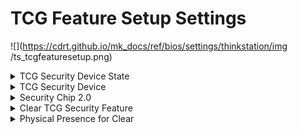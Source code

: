 # TCG Feature Setup Settings #

![](https://cdrt.github.io/mk_docs/ref/bios/settings/thinkstation/img
   /ts_tcgfeaturesetup.png)

<details><summary>TCG Security Device State</summary>

Shows TCG (Trusted Computing Group) Security Device State.

View only.

Possible values: 

1. Discrete TPM 2.0
2. Firmware TPM 2.0

</details>


<details><summary>TCG Security Device</summary>

Select the type of TCG Security Device:

1. Firmware TPM 
2. **Discrete TPM** – Default.

!!! note ""
    Selecting a different option requires additional confirmation.

!!! note ""
    Before changing the TCG Security Device, all TPM related applications must be disabled, otherwise you may not be able to access your data.


</details>


<details><summary>Security Chip 2.0</summary>

Whether to enable TCG security feature.

Options:

1. **Enabled** - Default. 
2. Disabled.

!!! note ""
    When set to `Disabled`, then TxT will be set to `Disabled` automatically and `Clear TCG Security Feature` becomes unavailable. 

| WMI Setting name | Values | SVP / SMP Req'd | AMD/Intel |
|:---|:---|:---|:---|
| SecurityChip | Disabled, Enabled | yes | Both |

</details>


<details><summary>Clear TCG Security Feature</summary>

Available only when `Security Chip 2.0` is `Enabled`.<br>

!!! note ""
    If set to `Yes`, any data in TPM will be cleared.

One of two options:

1.  Yes.
2. **No** – Default.

</details>


<details><summary>Physical Presence for Clear</summary>

Whether confirmation of a user’s physical presence is needed when clearing the security chip.

!!! note ""
    When `Enabled`, the system will display a user confirmation screen when clearing.

1. **Enabled** – Default.
2. Disabled.

| WMI Setting name | Values | SVP / SMP Req'd | AMD/Intel |
|:---|:---|:---|:---|
| PhysicalPresenceforClear | Disabled, Enabled | yes | Both |
</details>